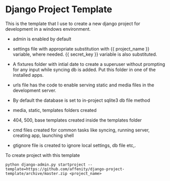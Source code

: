 Django Project Template
========================

This is the template that I use to create a new django project for development in a windows environment.

* admin is enabled by default

* settings file with appropriate substitution with {{ project_name }} variable, where needed. {{ secret_key }} variable is also substituted.

* A fixtures folder with intial date to create a superuser without prompting for any input while syncing db is  added. Put this folder in one of the installed apps.

* urls file has the code to enable serving static and media files in the development server.

* By default the database is set to in-project sqlite3 db file method

* media, static, templates folders created

* 404, 500, base templates created inside the templates folder

* cmd files created for common tasks like syncing, running server, creating app, launching shell

* gtignore file is created to ignore local settings, db file etc,.

To create project with this template

```
python django-admin.py startproject --template=https://github.com/affenity/django-project-template/archive/master.zip <project_name>

```

